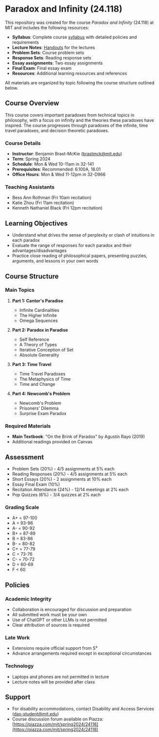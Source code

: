 # Paradox and Infinity (24.118)

This repository was created for the course _Paradox and Infinity_ (24.118) at MIT and includes the following resources:

- **Syllabus**: Complete course [syllabus](https://github.com/benbrastmckie/ParadoxInfinity/blob/master/Syllabus/Syllabus.pdf) with detailed policies and requirements
- **Lecture Notes**: [Handouts](https://github.com/benbrastmckie/ParadoxInfinity/blob/master/Handouts/All_Handouts.pdf) for the lectures
- **Problem Sets**: Course problem sets
- **Response Sets**: Reading response sets
- **Essay assignments**: Two essay assignments
- **Final Exam**: Final essay exam
- **Resources**: Additional learning resources and references

All materials are organized by topic following the course structure outlined below.

## Course Overview

This course covers important paradoxes from technical topics in philosophy, with a focus on infinity and the theories these paradoxes have inspired.
The course progresses through paradoxes of the infinite, time travel paradoxes, and decision theoretic paradoxes.

### Course Details

- **Instructor**: Benjamin Brast-McKie (brastmck@mit.edu)
- **Term**: Spring 2024
- **Schedule**: Mon & Wed 10-11am in 32-141
- **Prerequisites**: Recommended: 6.100A, 18.01
- **Office Hours**: Mon & Wed 11-12pm in 32-D966

### Teaching Assistants

- Bess Ann Rothman (Fri 10am recitation)
- Katie Zhou (Fri 11am recitation)
- Kenneth Nathaniel Black (Fri 12pm recitation)

## Learning Objectives

- Understand what drives the sense of perplexity or clash of intuitions in each paradox
- Evaluate the range of responses for each paradox and their advantages/disadvantages
- Practice close reading of philosophical papers, presenting puzzles, arguments, and lessons in your own words

## Course Structure

### Main Topics

1. **Part 1: Cantor's Paradise**
   - Infinite Cardinalities
   - The Higher Infinite
   - Omega Sequences

2. **Part 2: Paradox in Paradise**
   - Self Reference
   - A Theory of Types
   - Iterative Conception of Set
   - Absolute Generality

3. **Part 3: Time Travel**
   - Time Travel Paradoxes
   - The Metaphysics of Time
   - Time and Change

4. **Part 4: Newcomb's Problem**
   - Newcomb's Problem
   - Prisoners' Dilemma
   - Surprise Exam Paradox

### Required Materials

- **Main Textbook**: "On the Brink of Paradox" by Agustín Rayo (2019)
- Additional readings provided on Canvas

## Assessment

- Problem Sets (20%) - 4/5 assignments at 5% each
- Reading Responses (20%) - 4/5 assignments at 5% each
- Short Essays (20%) - 2 assignments at 10% each
- Essay Final Exam (10%)
- Recitation Attendance (24%) - 12/14 meetings at 2% each
- Pop Quizzes (6%) - 3/4 quizzes at 2% each

### Grading Scale

- A+ = 97-100
- A  = 93-96
- A- = 90-92
- B+ = 87-89
- B  = 83-86
- B- = 80-82
- C+ = 77-79
- C  = 73-76
- C- = 70-72
- D  = 60-69
- F  < 60

## Policies

### Academic Integrity

- Collaboration is encouraged for discussion and preparation
- All submitted work must be your own
- Use of ChatGPT or other LLMs is not permitted
- Clear attribution of sources is required

### Late Work

- Extensions require official support from S³
- Advance arrangements required except in exceptional circumstances

### Technology

- Laptops and phones are not permitted in lecture
- Lecture notes will be provided after class

## Support

- For disability accommodations, contact Disability and Access Services (das-student@mit.edu)
- Course discussion forum available on Piazza: [https://piazza.com/mit/spring2024/24118](https://piazza.com/mit/spring2024/24118)

